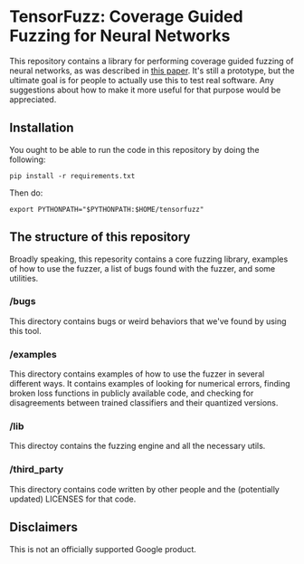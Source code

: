 # TensorFuzz: Coverage Guided Fuzzing for Neural Networks

This repository contains a library for performing coverage guided fuzzing of neural networks,
as was described in [this paper](https://arxiv.org/abs/1807.10875).
It's still a prototype, but the ultimate goal is for people to actually use this to test real software.
Any suggestions about how to make it more useful for that purpose would be appreciated.

## Installation

You ought to be able to run the code in this repository by doing the following:

```
pip install -r requirements.txt
```

Then do:

```
export PYTHONPATH="$PYTHONPATH:$HOME/tensorfuzz"
```

## The structure of this repository

Broadly speaking, this repesority contains a core fuzzing library, examples of how 
to use the fuzzer, a list of bugs found with the fuzzer, and some utilities.

### /bugs

This directory contains bugs or weird behaviors that we've found by using this tool.

### /examples

This directory contains examples of how to use the fuzzer in several different ways.
It contains examples of looking for numerical errors, finding broken loss functions
in publicly available code, and checking for disagreements between trained classifiers
and their quantized versions.

### /lib

This directoy contains the fuzzing engine and all the necessary utils.

### /third_party

This directory contains code written by other people and the (potentially updated) 
LICENSES for that code. 


## Disclaimers

This is not an officially supported Google product.
